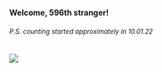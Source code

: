 #### Welcome, 596th stranger!

###### <sup>P.S. counting started approximately in 10.01.22</sup>

<img src="https://kraftwerk28.pp.ua/vcnt.png"></img>
